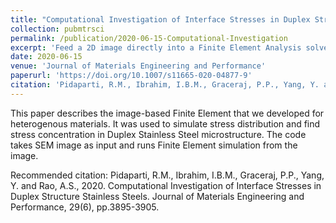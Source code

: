 ```yaml
---
title: "Computational Investigation of Interface Stresses in Duplex Structure Stainless Steels"
collection: pubmtrsci
permalink: /publication/2020-06-15-Computational-Investigation
excerpt: 'Feed a 2D image directly into a Finite Element Analysis solver'
date: 2020-06-15
venue: 'Journal of Materials Engineering and Performance'
paperurl: 'https://doi.org/10.1007/s11665-020-04877-9'
citation: 'Pidaparti, R.M., Ibrahim, I.B.M., Graceraj, P.P., Yang, Y. and Rao, A.S., 2020. Computational Investigation of Interface Stresses in Duplex Structure Stainless Steels. Journal of Materials Engineering and Performance, 29(6), pp.3895-3905.'
---
```

This paper describes the image-based Finite Element that we developed for heterogenous materials. It was used to simulate stress distribution and find stress concentration in Duplex Stainless Steel microstructure. The code takes SEM image as input and runs Finite Element simulation from the image.

<!-- [Download paper here](http://academicpages.github.io/files/paper1.pdf) -->

Recommended citation:
Pidaparti, R.M., Ibrahim, I.B.M., Graceraj, P.P., Yang, Y. and Rao, A.S., 2020. Computational Investigation of Interface Stresses in Duplex Structure Stainless Steels. Journal of Materials Engineering and Performance, 29(6), pp.3895-3905.
